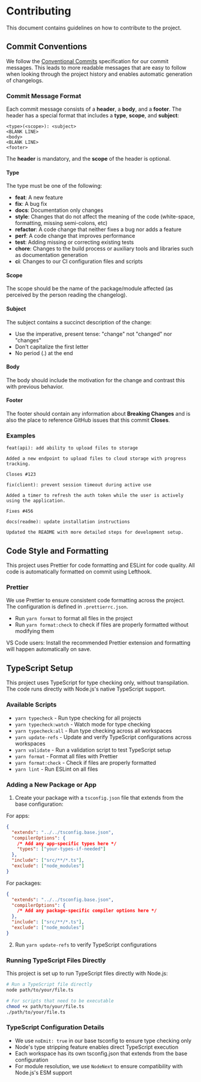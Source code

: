 # Contributing

This document contains guidelines on how to contribute to the project.

## Commit Conventions

We follow the [Conventional Commits](https://www.conventionalcommits.org/) specification for our commit messages. This leads to more readable messages that are easy to follow when looking through the project history and enables automatic generation of changelogs.

### Commit Message Format

Each commit message consists of a **header**, a **body**, and a **footer**. The header has a special format that includes a **type**, **scope**, and **subject**:

```
<type>(<scope>): <subject>
<BLANK LINE>
<body>
<BLANK LINE>
<footer>
```

The **header** is mandatory, and the **scope** of the header is optional.

#### Type

The type must be one of the following:

- **feat**: A new feature
- **fix**: A bug fix
- **docs**: Documentation only changes
- **style**: Changes that do not affect the meaning of the code (white-space, formatting, missing semi-colons, etc)
- **refactor**: A code change that neither fixes a bug nor adds a feature
- **perf**: A code change that improves performance
- **test**: Adding missing or correcting existing tests
- **chore**: Changes to the build process or auxiliary tools and libraries such as documentation generation
- **ci**: Changes to our CI configuration files and scripts

#### Scope

The scope should be the name of the package/module affected (as perceived by the person reading the changelog).

#### Subject

The subject contains a succinct description of the change:

- Use the imperative, present tense: "change" not "changed" nor "changes"
- Don't capitalize the first letter
- No period (.) at the end

#### Body

The body should include the motivation for the change and contrast this with previous behavior.

#### Footer

The footer should contain any information about **Breaking Changes** and is also the place to reference GitHub issues that this commit **Closes**.

### Examples

```
feat(api): add ability to upload files to storage

Added a new endpoint to upload files to cloud storage with progress tracking.

Closes #123
```

```
fix(client): prevent session timeout during active use

Added a timer to refresh the auth token while the user is actively
using the application.

Fixes #456
```

```
docs(readme): update installation instructions

Updated the README with more detailed steps for development setup.
```

## Code Style and Formatting

This project uses Prettier for code formatting and ESLint for code quality. All code is automatically formatted on commit using Lefthook.

### Prettier

We use Prettier to ensure consistent code formatting across the project. The configuration is defined in `.prettierrc.json`.

- Run `yarn format` to format all files in the project
- Run `yarn format:check` to check if files are properly formatted without modifying them

VS Code users: Install the recommended Prettier extension and formatting will happen automatically on save.

## TypeScript Setup

This project uses TypeScript for type checking only, without transpilation. The code runs directly with Node.js's native TypeScript support.

### Available Scripts

- `yarn typecheck` - Run type checking for all projects
- `yarn typecheck:watch` - Watch mode for type checking
- `yarn typecheck:all` - Run type checking across all workspaces
- `yarn update-refs` - Update and verify TypeScript configurations across workspaces
- `yarn validate` - Run a validation script to test TypeScript setup
- `yarn format` - Format all files with Prettier
- `yarn format:check` - Check if files are properly formatted
- `yarn lint` - Run ESLint on all files

### Adding a New Package or App

1. Create your package with a `tsconfig.json` file that extends from the base configuration:

For apps:

```json
{
  "extends": "../../tsconfig.base.json",
  "compilerOptions": {
    /* Add any app-specific types here */
    "types": ["your-types-if-needed"]
  },
  "include": ["src/**/*.ts"],
  "exclude": ["node_modules"]
}
```

For packages:

```json
{
  "extends": "../../tsconfig.base.json",
  "compilerOptions": {
    /* Add any package-specific compiler options here */
  },
  "include": ["src/**/*.ts"],
  "exclude": ["node_modules"]
}
```

2. Run `yarn update-refs` to verify TypeScript configurations

### Running TypeScript Files Directly

This project is set up to run TypeScript files directly with Node.js:

```bash
# Run a TypeScript file directly
node path/to/your/file.ts

# For scripts that need to be executable
chmod +x path/to/your/file.ts
./path/to/your/file.ts
```

### TypeScript Configuration Details

- We use `noEmit: true` in our base tsconfig to ensure type checking only
- Node's type stripping feature enables direct TypeScript execution
- Each workspace has its own tsconfig.json that extends from the base configuration
- For module resolution, we use `NodeNext` to ensure compatibility with Node.js's ESM support
